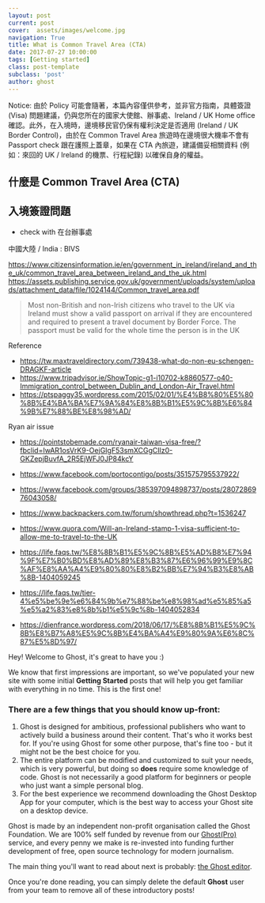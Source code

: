 ```yaml
---
layout: post
current: post
cover:  assets/images/welcome.jpg
navigation: True
title: What is Common Travel Area (CTA)
date: 2017-07-27 10:00:00
tags: [Getting started]
class: post-template
subclass: 'post'
author: ghost
---
```


Notice: 由於 Policy 可能會隨著，本篇內容僅供參考，並非官方指南，具體簽證 (Visa) 問題建議，仍與您所在的國家大使館、辦事處、Ireland / UK Home office 確認。此外，在入境時，邊境移民官仍保有權利決定是否適用 (Ireland / UK Border Control)，由於在 Common Travel Area 旅遊時在邊境很大機率不會有 Passport check 跟在護照上蓋章，如果在 CTA 內旅遊，建議備妥相關資料 (例如：來回的 UK / Ireland 的機票、行程紀錄) 以確保自身的權益。

## 什麼是 Common Travel Area (CTA)

## 入境簽證問題

- check with 在台辦事處

中國大陸 / India : BIVS

https://www.citizensinformation.ie/en/government_in_ireland/ireland_and_the_uk/common_travel_area_between_ireland_and_the_uk.html
https://assets.publishing.service.gov.uk/government/uploads/system/uploads/attachment_data/file/1024144/Common_travel_area.pdf

> Most non-British and non-Irish citizens who travel to the UK via Ireland must show a valid passport on arrival if they are encountered and required to present a travel document by Border Force. The passport must be valid for the whole time the person is in the UK

Reference
- https://tw.maxtraveldirectory.com/739438-what-do-non-eu-schengen-DRAGKF-article
- https://www.tripadvisor.ie/ShowTopic-g1-i10702-k8860577-o40-Immigration_control_between_Dublin_and_London-Air_Travel.html
- https://ptspaggy35.wordpress.com/2015/02/01/%E4%B8%80%E5%80%8B%E4%BA%BA%E7%9A%84%E8%8B%B1%E5%9C%8B%E6%84%9B%E7%88%BE%E8%98%AD/

Ryan air issue
- https://pointstobemade.com/ryanair-taiwan-visa-free/?fbclid=IwAR1osVrK9-OejGIgF53smXCGgCIlz0-GKZepjBuvfA_2R5EjWFJ0JP84kcY
- https://www.facebook.com/portocontigo/posts/351575795537922/

- https://www.facebook.com/groups/385397094898737/posts/2807286976043058/
- https://www.backpackers.com.tw/forum/showthread.php?t=1536247

- https://www.quora.com/Will-an-Ireland-stamp-1-visa-sufficient-to-allow-me-to-travel-to-the-UK

- https://life.faqs.tw/%E8%8B%B1%E5%9C%8B%E5%AD%B8%E7%94%9F%E7%B0%BD%E8%AD%89%E8%B3%87%E6%96%99%E9%8C%AF%E8%AA%A4%E9%80%80%E8%B2%BB%E7%94%B3%E8%AB%8B-1404059245
- https://life.faqs.tw/tier-4%e5%be%9e%e6%84%9b%e7%88%be%e8%98%ad%e5%85%a5%e5%a2%83%e8%8b%b1%e5%9c%8b-1404052834
- https://dienfrance.wordpress.com/2018/06/17/%E8%8B%B1%E5%9C%8B%E8%B7%A8%E5%9C%8B%E4%BA%A4%E9%80%9A%E6%8C%87%E5%8D%97/


Hey! Welcome to Ghost, it's great to have you :)

We know that first impressions are important, so we've populated your new site with some initial **Getting Started** posts that will help you get familiar with everything in no time. This is the first one!

### There are a few things that you should know up-front:
1. Ghost is designed for ambitious, professional publishers who want to actively build a business around their content. That's who it works best for. If you're using Ghost for some other purpose, that's fine too - but it might not be the best choice for you.
2. The entire platform can be modified and customized to suit your needs, which is very powerful, but doing so **does** require some knowledge of code. Ghost is not necessarily a good platform for beginners or people who just want a simple personal blog.
3. For the best experience we recommend downloading the Ghost Desktop App for your computer, which is the best way to access your Ghost site on a desktop device.


Ghost is made by an independent non-profit organisation called the Ghost Foundation. We are 100% self funded by revenue from our [Ghost(Pro)](https://ghost.org/pricing) service, and every penny we make is re-invested into funding further development of free, open source technology for modern journalism.

The main thing you'll want to read about next is probably: [the Ghost editor](https://demo.ghost.io/the-editor/).

Once you're done reading, you can simply delete the default **Ghost** user from your team to remove all of these introductory posts!

